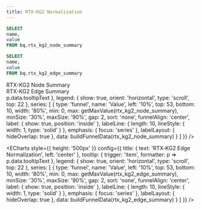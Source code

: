 ```yaml
---
title: RTX-KG2 Normalization
---
```


<script>
  // Build funnel-style data with dropped counts and tooltips
  function buildFunnelData(data) {
    const stageOrder = ['Ingested', 'Transformed', 'Normalized'];
    const stages = stageOrder.map(stage => data.find(d => d.name === stage));
    const total = stages[0]?.value || 1;

    return stages.map((stage, i) => {
      const prev = i > 0 ? stages[i - 1] : null;
      const percentOfIngested = ((stage.value / total) * 100).toFixed(1);
      const dropped = prev ? prev.value - stage.value : null;
      const droppedPct = dropped !== null ? ((dropped / total) * 100).toFixed(1) : null;

      return {
        name: stage.name,
        value: stage.value,
        tooltipText:
          `${stage.value.toLocaleString()}` +
          `<br/>Percent of Ingested: ${percentOfIngested}%` +
          (dropped !== null
            ? `<br/>Dropped from previous: ${dropped.toLocaleString()} (−${droppedPct}%)`
            : '')
      };
    });
  }

  // Compute the maximum value in a dataset (fallback to 1)
  function getMaxValue(data) {
    if (!data || !data.length) return 1;
    return Math.max(...data.map(d => d.value), 1);
  }
</script>

```sql rtx_kg2_node_summary
SELECT
name,
value
FROM bq.rtx_kg2_node_summary
```

```sql rtx_kg2_edge_summary
SELECT
name,
value
FROM bq.rtx_kg2_edge_summary
```


<Grid col=2>
  <div>
    <div class="text-lg font-semibold mb-2">RTX-KG2 Node Summary</div>
    <DataTable data={rtx_kg2_node_summary} />
  </div>

  <div>
    <div class="text-lg font-semibold mb-2">RTX-KG2 Edge Summary</div>
    <DataTable data={rtx_kg2_edge_summary} />
  </div>
</Grid>


<Grid col={2}>
  <ECharts
    style={{ height: '500px' }}
    config={{
      title: { text: 'RTX‑KG2 Node Normalization', left: 'center' },
      tooltip: { trigger: 'item', formatter: p => p.data.tooltipText },
      legend: {
        show: true,
        orient: 'horizontal',
        type: 'scroll',
        top: 22
      },
      series: [
        {
          type: 'funnel',
          name: 'Value',
          left: '10%',
          top: 53,
          bottom: 10,
          width: '80%',
          min: 0,
          max: getMaxValue(rtx_kg2_node_summary),
          minSize: '30%',
          maxSize: '90%',
          gap: 2,
          sort: 'none',
          funnelAlign: 'center',
          label: { show: true, position: 'inside' },
          labelLine: { length: 10, lineStyle: { width: 1, type: 'solid' } },
          emphasis: { focus: 'series' },
          labelLayout: { hideOverlap: true },
          data: buildFunnelData(rtx_kg2_node_summary)
        }
      ]
    }}
  />

  <ECharts
    style={{ height: '500px' }}
    config={{
      title: { text: 'RTX‑KG2 Edge Normalization', left: 'center' },
      tooltip: { trigger: 'item', formatter: p => p.data.tooltipText },
      legend: {
        show: true,
        orient: 'horizontal',
        type: 'scroll',
        top: 22
      },
      series: [
        {
          type: 'funnel',
          name: 'Value',
          left: '10%',
          top: 53,
          bottom: 10,
          width: '80%',
          min: 0,
          max: getMaxValue(rtx_kg2_edge_summary),
          minSize: '30%',
          maxSize: '90%',
          gap: 2,
          sort: 'none',
          funnelAlign: 'center',
          label: { show: true, position: 'inside' },
          labelLine: { length: 10, lineStyle: { width: 1, type: 'solid' } },
          emphasis: { focus: 'series' },
          labelLayout: { hideOverlap: true },
          data: buildFunnelData(rtx_kg2_edge_summary)
        }
      ]
    }}
  />
</Grid>
